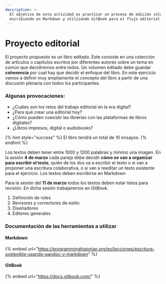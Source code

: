 ```yaml
---
description: >-
  El objetivo de esta actividad es practicar un proceso de edición colaborativa
  escribiendo en Markdown y utilizando GitBook para el flujo editorial
---
```


# Proyecto editorial

El proyecto propuesto es un libro editado. Este consiste en una colección de artículos o capítulos escritos por diferentes autores sobre un tema en común que decidiremos entre todos.  Un volumen editado debe guardar **coherencia** por cual hay que decidir el enfoque del libro. En este ejercicio vamos a definir muy ampliamente el concepto del libro a partir de una discusión plenaria con todos los participantes. 

### Algunas provocaciones:

* ¿Cuáles son los retos del trabajo editorial en la era digital?
* ¿Para qué crear una editorial hoy?
* ¿Cómo pueden coexistir las librerías con las plataformas de libros digitales?
* ¿Libros impresos, digital o audiobooks?

{% hint style="success" %}
El libro tendrá un total de 10 ensayos. 
{% endhint %}

Los textos deben tener entre 1000 y 1200 palabras y mínimo una imagen. En la sesión **4 de marzo** cada pareja debe decidir **cómo se van a organizar para escribir el texto**, quién de los dos va a escribir el texto o si van a proponer una escritura colaborativa, o si van a reeditar un texto existente para el ejercicio.  Los textos deben escribirse en Markdown

Para la sesión del **11 de marzo** todos los textos deben estar listos para revisión. En dicha sesión trabajaremos en GitBook.

1. Definición de roles
2. Revisores y correctores de estilo 
3. Diseñadores
4. Editores generales  

### Documentación de las herramientas a utilizar

#### Markdown

{% embed url="https://programminghistorian.org/es/lecciones/escritura-sostenible-usando-pandoc-y-markdown" %}

#### GitBook

{% embed url="https://docs.gitbook.com/" %}



